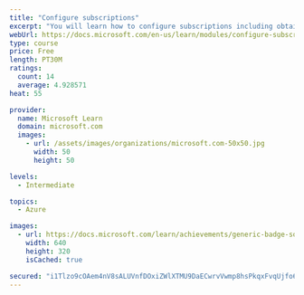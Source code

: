 ```yaml
---
title: "Configure subscriptions"
excerpt: "You will learn how to configure subscriptions including obtaining a subscription, implementing cost management, and applying resource tags."
webUrl: https://docs.microsoft.com/en-us/learn/modules/configure-subscriptions/
type: course
price: Free
length: PT30M
ratings:
  count: 14
  average: 4.928571
heat: 55

provider:
  name: Microsoft Learn
  domain: microsoft.com
  images:
    - url: /assets/images/organizations/microsoft.com-50x50.jpg
      width: 50
      height: 50

levels:
  - Intermediate

topics:
  - Azure

images:
  - url: https://docs.microsoft.com/learn/achievements/generic-badge-social.png
    width: 640
    height: 320
    isCached: true

secured: "i1Tlzo9cOAem4nV8sALUVnfDOxiZWlXTMU9DaECwrvVwmp8hsPkqxFvqUjfo6BbQlE7kTaOO7+vlv3vHwzIZqh7Vlp8RZo3yWLlKYpp0WYLK7wdfn9fazUmM16g9j9iSZNJKzVt0jdqCPVN98I2Zxhff2aMDPv1VR6q50ZIgyjaSfpv1sF1eFLiai8irNNjyoE6dhMJJzZZM4QokZXf74eCqeRgJnrcpNHpSMP0eQ5u2C1hqrhFpyZ12BswuX73acdO5QAJ2GivX/yJ5z0XNuXC1g4FoEwsY84KscIbMx67lNrs4eRsMtF2/ZwHHFbEhB4H3/Wzjh63WEIu1Od+DnmQIZ9sqDKNgp6sEZMQWd0qFvzj8if3bZgcdSPBtTOZL2bVVXID6neX5GqUhUyY87EwWn6VTtHdqe3h1e83i6B4=;E6XQ40ZgG3JCMMnfY2Gh/A=="
---
```


